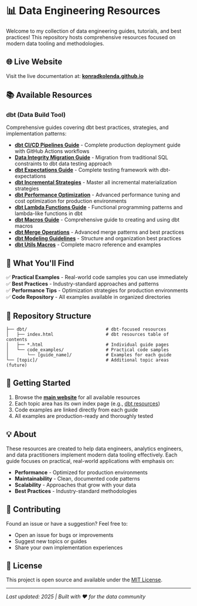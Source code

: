 # 📊 Data Engineering Resources

Welcome to my collection of data engineering guides, tutorials, and best practices! This repository hosts comprehensive resources focused on modern data tooling and methodologies.

## 🌐 Live Website

Visit the live documentation at: **[konradkolenda.github.io](https://konradkolenda.github.io)**

## 📚 Available Resources

### dbt (Data Build Tool)
Comprehensive guides covering dbt best practices, strategies, and implementation patterns:

- **[dbt CI/CD Pipelines Guide](https://konradkolenda.github.io/dbt/dbt_cicd_pipelines_guide.html)** - Complete production deployment guide with GitHub Actions workflows
- **[Data Integrity Migration Guide](https://konradkolenda.github.io/dbt/dbt_data_integrity_migration_guide.html)** - Migration from traditional SQL constraints to dbt data testing approach
- **[dbt Expectations Guide](https://konradkolenda.github.io/dbt/dbt_expectations_comprehensive_summary.html)** - Complete testing framework with dbt-expectations
- **[dbt Incremental Strategies](https://konradkolenda.github.io/dbt/dbt_incremental_strategies_guide.html)** - Master all incremental materialization strategies
- **[dbt Performance Optimization](https://konradkolenda.github.io/dbt/dbt_performance_optimization_guide.html)** - Advanced performance tuning and cost optimization for production environments
- **[dbt Lambda Functions Guide](https://konradkolenda.github.io/dbt/dbt_lambda_functions_comprehensive_guide.html)** - Functional programming patterns and lambda-like functions in dbt
- **[dbt Macros Guide](https://konradkolenda.github.io/dbt/dbt_macros_comprehensive_guide.html)** - Comprehensive guide to creating and using dbt macros
- **[dbt Merge Operations](https://konradkolenda.github.io/dbt/dbt_merge_complete_guide.html)** - Advanced merge patterns and best practices
- **[dbt Modeling Guidelines](https://konradkolenda.github.io/dbt/dbt_modeling_guidelines.html)** - Structure and organization best practices
- **[dbt Utils Macros](https://konradkolenda.github.io/dbt/dbt_utils_macros_comprehensive_summary.html)** - Complete macro reference and examples

## 🔧 What You'll Find

✅ **Practical Examples** - Real-world code samples you can use immediately  
✅ **Best Practices** - Industry-standard approaches and patterns  
✅ **Performance Tips** - Optimization strategies for production environments  
✅ **Code Repository** - All examples available in organized directories  

## 📁 Repository Structure

```
├── dbt/                              # dbt-focused resources
│   ├── index.html                    # dbt resources table of contents
│   ├── *.html                        # Individual guide pages
│   └── code_examples/                # Practical code samples
│       └── [guide_name]/             # Examples for each guide
└── [topic]/                          # Additional topic areas (future)
```

## 🚀 Getting Started

1. Browse the **[main website](https://konradkolenda.github.io)** for all available resources
2. Each topic area has its own index page (e.g., [dbt resources](https://konradkolenda.github.io/dbt/))
3. Code examples are linked directly from each guide
4. All examples are production-ready and thoroughly tested

## 💡 About

These resources are created to help data engineers, analytics engineers, and data practitioners implement modern data tooling effectively. Each guide focuses on practical, real-world applications with emphasis on:

- **Performance** - Optimized for production environments
- **Maintainability** - Clean, documented code patterns
- **Scalability** - Approaches that grow with your data
- **Best Practices** - Industry-standard methodologies

## 🤝 Contributing

Found an issue or have a suggestion? Feel free to:
- Open an issue for bugs or improvements
- Suggest new topics or guides
- Share your own implementation experiences

## 📄 License

This project is open source and available under the [MIT License](LICENSE).

---

*Last updated: 2025 | Built with ❤️ for the data community*